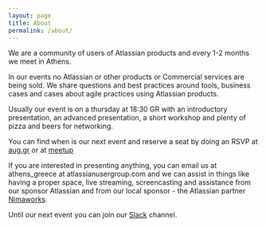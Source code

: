 ```yaml
---
layout: page
title: About
permalink: /about/
---
```


We are a community of users of Atlassian products and every 1-2 months we meet in Athens.

In our events no Atlassian or other products or Commercial services are being sold. We share questions and best practices around tools, business cases and cases about agile practices using Atlassian products.

Usually our event is on a thursday at 18:30 GR with an introductory presentation, an advanced presentation, a short workshop and plenty of pizza and beers for networking.

You can find when is our next event and reserve a seat by doing an RSVP at [aug.gr](http://aug.gr) or at [meetup](https://www.meetup.com/athensaug)

If you are interested in presenting anything, you can email us at athens_greece at atlassianusergroup.com and we can assist in things like having a proper space, live streaming, screencasting and assistance from our sponsor Atlassian and from our local sponsor - the Atlassian partner [Nimaworks](http://www.nimaworks.com).

Until our next event you can join our [Slack](http://www.aug.gr/2ItvAlj) channel.
